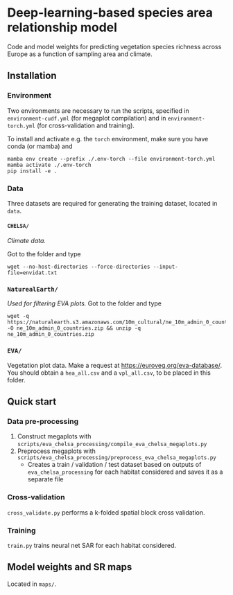 # Deep-learning-based species area relationship model
Code and model weights for predicting vegetation species richness across Europe as a function of sampling area and climate.

## Installation

### Environment
Two environments are necessary to run the scripts, specified in `environment-cudf.yml` (for megaplot compilation) and in `environment-torch.yml` (for cross-validation and training).


To install and activate e.g. the `torch` environment, make sure you have conda (or mamba) and 

```
mamba env create --prefix ./.env-torch --file environment-torch.yml
mamba activate ./.env-torch
pip install -e .
```

### Data
Three datasets are required for generating the training dataset, located in `data`.
#### `CHELSA/`
*Climate data.*

Got to the folder and type

```
wget --no-host-directories --force-directories --input-file=envidat.txt
```

### `NaturealEarth/`
*Used for filtering EVA plots.*
Got to the folder and type

```
wget -q https://naturalearth.s3.amazonaws.com/10m_cultural/ne_10m_admin_0_countries.zip -O ne_10m_admin_0_countries.zip && unzip -q ne_10m_admin_0_countries.zip
```

### `EVA/`
Vegetation plot data. Make a request at https://euroveg.org/eva-database/. You should obtain a `hea_all.csv` and a `vpl_all.csv`, to be placed in this folder.


## Quick start
### Data pre-processing
1. Construct megaplots with `scripts/eva_chelsa_processing/compile_eva_chelsa_megaplots.py`
2. Preprocess megaplots with  `scripts/eva_chelsa_processing/preprocess_eva_chelsa_megaplots.py`
    - Creates a train / validation / test dataset based on outputs of `eva_chelsa_processing` for each habitat considered and saves it as a separate file 
    <!-- (TODO: not clean, could be avoided by refactoring `scripts/eva_chelsa_processing.py`) -->

### Cross-validation
`cross_validate.py` performs a k-folded spatial block cross validation.

### Training
`train.py` trains neural net SAR for each habitat considered.

## Model weights and SR maps
Located in `maps/`.